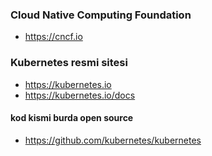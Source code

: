 ### Cloud Native Computing Foundation
- https://cncf.io

### Kubernetes resmi sitesi
- https://kubernetes.io
- https://kubernetes.io/docs
#### kod kismi burda open source
- https://github.com/kubernetes/kubernetes